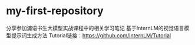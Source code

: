 # my-first-repository
分享参加浦语书生大模型实战课程中的相关学习笔记
基于InternLM的视觉语言模型提示词生成方法
Tutorial链接：https://github.com/InternLM/Tutorial
